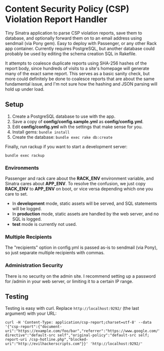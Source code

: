 # Content Security Policy (CSP) Violation Report Handler

Tiny Sinatra application to parse CSP violation reports,
save them to database, and optionally forward them on to an email
address using sendmail (via Pony gem). Easy to deploy with Passenger,
or any other Rack app container. Currently requires PostgreSQL,
but another database could probably be used by editing the schema
creation SQL in Rakefile.

It attempts to coalesce duplicate reports using SHA-256 hashes
of the report body, since hundreds of visits to a site's
homepage will generate many of the exact same report. This serves as
a basic sanity check, but more could definitely be done to coalesce
reports that are about the same fundamental issue, and I'm not
sure how the hashing and JSON parsing will hold up under load.

## Setup

1. Create a PostgreSQL database to use with the app.
2. Save a copy of __config/config.sample.yml__ as __config/config.yml__.
3. Edit __config/config.yml__ wih the settings that make sense for you.
4. Install gems: ```bundle install```
5. Create the database: ```bundle exec rake db:create```

Finally, run rackup if you want to start a development server:

    bundle exec rackup

### Environments

Passenger and rack care about the __RACK\_ENV__ environment variable, and Sinatra cares about
__APP\_ENV__. To resolve the confusion, we just copy __RACK\_ENV__ to __APP\_ENV__ on boot, or vice versa depending which one you care to set.

* In __development__ mode, static assets will be served, and SQL statements will be logged.
* In __production__ mode, static assets are handled by the web server, and no SQL is logged.
* __test__ mode is currently not used.

### Multiple Recipients

The "recipients" option in config.yml is passed as-is to sendmail
(via Pony), so just separate multiple recipients with commas.

### Administration Security

There is no security on the admin site. I recommend setting up a
password for /admin in your web server, or limiting it to a certain
IP range.

## Testing

Testing is easy with curl. Replace ```http://localhost:9292/```
(the last argument) with your URL:

    curl -H 'Content-Type: application/csp-report;charset=utf-8' --data '{"csp-report":{"document-uri":"https://example.com/foo/bar","referrer":"https://www.google.com/","violated-directive":"default-src self","original-policy":"default-src self; report-uri /csp-hotline.php","blocked-uri":"http://evilhackerscripts.com"}}' 'http://localhost:9292/'
